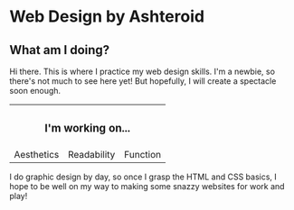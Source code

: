 <!DOCTYPE html>
<html>
    <head>
        <meta charset="utf-8" />
        <link href="./stylesheet.css" type="text/css" rel="stylesheet">
    </head>
    <body>
        <h1>Web Design by Ashteroid</h1>
        <h2>What am I doing?</h2>
        <p>Hi there. This is where I practice my web design skills. I'm a newbie, so there's not much to see here yet! But hopefully, I will create a spectacle soon enough.</p>
        <table>
            <th colspan="3"><h3>I'm working on...</h3></th>
            <tr>
                <td>Aesthetics</td>
                <td>Readability</td>
                <td>Function</td>
            </tr>
        </table>
        <p>I do graphic design by day, so once I grasp the HTML and CSS basics, I hope to be well on my way to making some snazzy websites for work and play!</p>
    </body>
</html>
